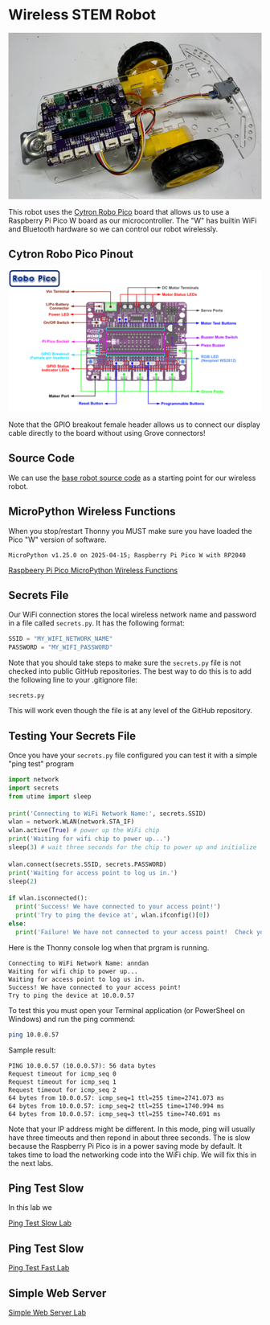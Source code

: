 # Wireless STEM Robot

![](wireless-stem-robot.jpg)

This robot uses the [Cytron Robo Pico](https://www.cytron.io/p-robo-pico-simplifying-robotics-with-raspberry-pi-pico) board that allows us to use a Raspberry Pi Pico W board as our microcontroller.  The "W" has builtin WiFi and Bluetooth hardware
so we can control our robot wirelessly.

## Cytron Robo Pico Pinout

![](../../img/cytron-robo-pico-pinout.png)

Note that the GPIO breakout female header allows us to connect our display cable directly to the board without using Grove connectors!

## Source Code

We can use the [base robot source code](https://github.com/dmccreary/stem-robots/tree/main/src/kits/base) as
a starting point for our wireless robot.

## MicroPython Wireless Functions

When you stop/restart Thonny you MUST make sure you have loaded the Pico "W" version of software.

```
MicroPython v1.25.0 on 2025-04-15; Raspberry Pi Pico W with RP2040
```

[Raspbeery Pi Pico MicroPython Wireless Functions](https://dmccreary.github.io/learning-micropython/basics/06-wireless/)

## Secrets File

Our WiFi connection stores the local wireless network name and password in a file called `secrets.py`.  It has the following format:

```python
SSID = "MY_WIFI_NETWORK_NAME"
PASSWORD = "MY_WIFI_PASSWORD"
```

Note that you should take steps to make sure the `secrets.py` file is not checked into public GitHub repositories.
The best way to do this is to add the following line to your .gitignore file:

```
secrets.py
```

This will work even though the file is at any level of the GitHub repository.

## Testing Your Secrets File

Once you have your `secrets.py` file configured you can test it with a simple "ping test" program

```python
import network
import secrets
from utime import sleep

print('Connecting to WiFi Network Name:', secrets.SSID)
wlan = network.WLAN(network.STA_IF)
wlan.active(True) # power up the WiFi chip
print('Waiting for wifi chip to power up...')
sleep(3) # wait three seconds for the chip to power up and initialize

wlan.connect(secrets.SSID, secrets.PASSWORD)
print('Waiting for access point to log us in.')
sleep(2)

if wlan.isconnected():
  print('Success! We have connected to your access point!')
  print('Try to ping the device at', wlan.ifconfig()[0])
else:
  print('Failure! We have not connected to your access point!  Check your secrets.py file for errors.')
```

Here is the Thonny console log when that prgram is running.

```
Connecting to WiFi Network Name: anndan
Waiting for wifi chip to power up...
Waiting for access point to log us in.
Success! We have connected to your access point!
Try to ping the device at 10.0.0.57
```

To test this you must open your Terminal application (or PowerSheel on Windows) and run the ping commend:

```sh
ping 10.0.0.57
```

Sample result:

```
PING 10.0.0.57 (10.0.0.57): 56 data bytes
Request timeout for icmp_seq 0
Request timeout for icmp_seq 1
Request timeout for icmp_seq 2
64 bytes from 10.0.0.57: icmp_seq=1 ttl=255 time=2741.073 ms
64 bytes from 10.0.0.57: icmp_seq=2 ttl=255 time=1740.994 ms
64 bytes from 10.0.0.57: icmp_seq=3 ttl=255 time=740.691 ms
```

Note that your IP address might be different.  In this mode, ping will usually have three timeouts and then repond in about three seconds.  The is slow because the Raspberry Pi Pico is in a power saving mode by default.  It takes time to load the networking code into the WiFi chip.  We will fix this in the next labs.

## Ping Test Slow

In this lab we 

[Ping Test Slow Lab](./02-ping-test-slow.md)

## Ping Test Slow

[Ping Test Fast Lab](./03-ping-test-fast.md)

## Simple Web Server

[Simple Web Server Lab](./05-simple-web-server.md)